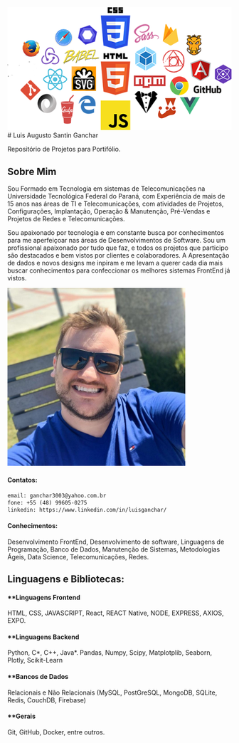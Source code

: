 <img src="https://github.com/ganchar3003/LuisGanchar_Curriculum/blob/master/frontend.png" alt="capa" />
# Luis Augusto Santin Ganchar

Repositório de Projetos para Portifólio.

## Sobre Mim
Sou Formado em Tecnologia em sistemas de Telecomunicações na Universidade Tecnológica Federal do Paraná, com Experiência de mais de 15 anos nas áreas de TI e Telecomunicações, com atividades de Projetos, Configurações, Implantação, Operação & Manutenção, Pré-Vendas e Projetos de Redes e Telecomunicações.

Sou apaixonado por tecnologia e em constante busca por conhecimentos para me aperfeiçoar nas áreas de Desenvolvimentos de Software. Sou um profissional apaixonado por tudo que faz, e todos os projetos que participo são destacados e bem vistos por clientes e colaboradores. A Apresentação de dados e novos designs me inpiram e me levam a querer cada dia mais buscar conhecimentos para confeccionar os melhores sistemas FrontEnd já vistos.

<img src="https://github.com/ganchar3003/LuisGanchar_Curriculum/blob/master/Avatar_GitHub.jpeg" alt="avatar" width="400" />

#### Contatos:
    
    email: ganchar3003@yahoo.com.br
    fone: +55 (48) 99605-0275
    linkedin: https://www.linkedin.com/in/luisganchar/


#### Conhecimentos:
Desenvolvimento FrontEnd, Desenvolvimento de software, Linguagens de Programação, Banco de Dados, Manutenção de Sistemas, Metodologias Ágeis, Data Science, Telecomunicações, Redes.

## Linguagens e Bibliotecas:
#### **Linguagens Frontend
HTML, CSS, JAVASCRIPT, React, REACT Native, NODE, EXPRESS, AXIOS, EXPO.

#### **Linguagens Backend
Python, C*, C++, Java*.
Pandas, Numpy, Scipy, Matplotplib, Seaborn, Plotly, Scikit-Learn

#### **Bancos de Dados
Relacionais e Não Relacionais (MySQL, PostGreSQL, MongoDB, SQLite, Redis, CouchDB, Firebase)

#### **Gerais
Git, GitHub, Docker, entre outros.


